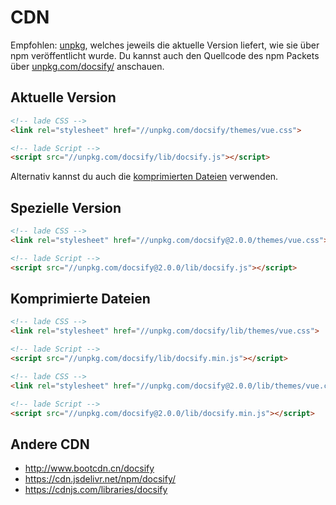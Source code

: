 # CDN

Empfohlen: [unpkg](//unpkg.com), welches jeweils die aktuelle Version liefert, wie sie über npm veröffentlicht wurde. Du kannst auch den Quellcode des npm Packets über [unpkg.com/docsify/](//unpkg.com/docsify/) anschauen.

## Aktuelle Version

```html
<!-- lade CSS -->
<link rel="stylesheet" href="//unpkg.com/docsify/themes/vue.css">

<!-- lade Script -->
<script src="//unpkg.com/docsify/lib/docsify.js"></script>
```

Alternativ kannst du auch die [komprimierten Dateien](#komprimierte-dateien) verwenden.

## Spezielle Version

```html
<!-- lade CSS -->
<link rel="stylesheet" href="//unpkg.com/docsify@2.0.0/themes/vue.css">

<!-- lade Script -->
<script src="//unpkg.com/docsify@2.0.0/lib/docsify.js"></script>
```

## Komprimierte Dateien

```html
<!-- lade CSS -->
<link rel="stylesheet" href="//unpkg.com/docsify/lib/themes/vue.css">

<!-- lade Script -->
<script src="//unpkg.com/docsify/lib/docsify.min.js"></script>
```

```html
<!-- lade CSS -->
<link rel="stylesheet" href="//unpkg.com/docsify@2.0.0/lib/themes/vue.css">

<!-- lade Script -->
<script src="//unpkg.com/docsify@2.0.0/lib/docsify.min.js"></script>
```

## Andere CDN

- http://www.bootcdn.cn/docsify
- https://cdn.jsdelivr.net/npm/docsify/
- https://cdnjs.com/libraries/docsify
